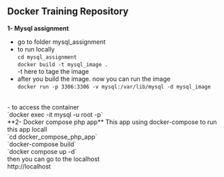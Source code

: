 ## Docker Training Repository
**1- Mysql assignment**
- go to folder mysql_assignment
- to run locally
  <br>
`cd mysql_assignment` <br>
`docker build -t mysql_image .` <br>
-t here to tage the image
- after you build the image. now you can run the image <br>
`docker run -p 3306:3306 -v mysql:/var/lib/mysql -d mysql_image`
<br>
- to access the container <br>
`docker exec -it <container_name> mysql -u root -p`
<br>
**2- Docker compose php app**
This app using docker-compose
to run this app locall
<br>
`cd docker_compose_php_app`
<br>
`docker-compose build`
<br>
`docker compose up -d`
<br>
then you can go to the localhost
<br>
http://localhost
